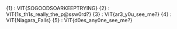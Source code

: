 {1} : VIT{SOGOODSOARKEEPTRYING}
{2} : VIT{1s_th1s_really_the_p@ssw0rd?}
{3} : VIT{ar3_y0u_see_me?}
{4} : VIT{Niagara_Falls}
{5} : VIT{d0es_any0ne_see_me?}